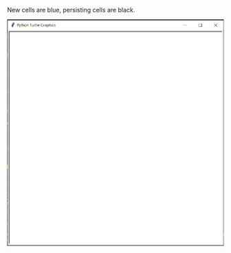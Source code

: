 New cells are blue, persisting cells are black.

![Alt Text](https://github.com/suspiciousleaf/game_of_life_turtle/blob/main/game_of_life_turtle.gif)
